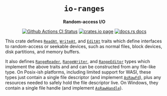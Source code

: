 <div align="center">
  <h1><code>io-ranges</code></h1>

  <p>
    <strong>Random-access I/O</strong>
  </p>

  <p>
    <a href="https://github.com/sunfishcode/io-ranges/actions?query=workflow%3ACI"><img src="https://github.com/sunfishcode/io-ranges/workflows/CI/badge.svg" alt="Github Actions CI Status" /></a>
    <a href="https://crates.io/crates/io_ranges"><img src="https://img.shields.io/crates/v/io_ranges.svg" alt="crates.io page" /></a>
    <a href="https://docs.rs/io-ranges"><img src="https://docs.rs/io-ranges/badge.svg" alt="docs.rs docs" /></a>
  </p>
</div>

This crate defines [`ReadAt`], [`WriteAt`], and [`EditAt`] traits which define
interfaces to random-access or seekable devices, such as normal files, block
devices, disk partitions, and memory buffers.

It also defines [`RangeReader`], [`RangeWriter`], and [`RangeEditor`] types which
implement the above traits and and can be constructed from any file-like type.
On Posix-ish platforms, including limited support for WASI, these types just
contain a single file descriptor (and implement [`AsRawFd`]), plus any
resources needed to safely hold the file descriptor live. On Windows, they
contain a single file handle (and implement [`AsRawHandle`]).

[`ReadAt`]: https://docs.rs/io-ranges/latest/io_ranges/trait.ReadAt.html
[`WriteAt`]: https://docs.rs/io-ranges/latest/io_ranges/trait.WriteAt.html
[`EditAt`]: https://docs.rs/io-ranges/latest/io_ranges/trait.EditAt.html
[`RangeReader`]: https://docs.rs/io-ranges/latest/io_ranges/struct.RangeReader.html
[`RangeWriter`]: https://docs.rs/io-ranges/latest/io_ranges/struct.RangeWriter.html
[`RangeEditor`]: https://docs.rs/io-ranges/latest/io_ranges/struct.RangeEditor.html
[`AsRawFd`]: https://doc.rust-lang.org/std/os/unix/io/trait.AsRawFd.html
[`AsRawHandle`]: https://doc.rust-lang.org/std/os/windows/io/trait.AsRawHandle.html
